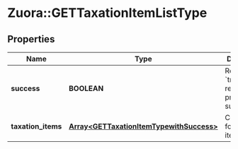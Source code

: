 # Zuora::GETTaxationItemListType

## Properties
Name | Type | Description | Notes
------------ | ------------- | ------------- | -------------
**success** | **BOOLEAN** | Returns &#x60;true&#x60; if the request was processed successfully. | [optional] 
**taxation_items** | [**Array&lt;GETTaxationItemTypewithSuccess&gt;**](GETTaxationItemTypewithSuccess.md) | Container for taxation items.  | [optional] 


